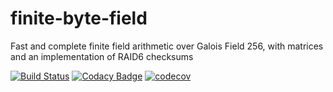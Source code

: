 # finite-byte-field
Fast and complete finite field arithmetic over Galois Field 256, with matrices and an implementation of RAID6 checksums 

[![Build Status](https://travis-ci.org/TheBrownMotie/finite-byte-field.svg?branch=master)](https://travis-ci.org/TheBrownMotie/finite-byte-field) [![Codacy Badge](https://api.codacy.com/project/badge/Grade/48b6f98d6b204f3abf25c4b5b653dce2)](https://www.codacy.com/app/nwuensch/finite-byte-field?utm_source=github.com&amp;utm_medium=referral&amp;utm_content=TheBrownMotie/finite-byte-field&amp;utm_campaign=Badge_Grade) [![codecov](https://codecov.io/gh/TheBrownMotie/finite-byte-field/branch/master/graph/badge.svg)](https://codecov.io/gh/TheBrownMotie/finite-byte-field)
